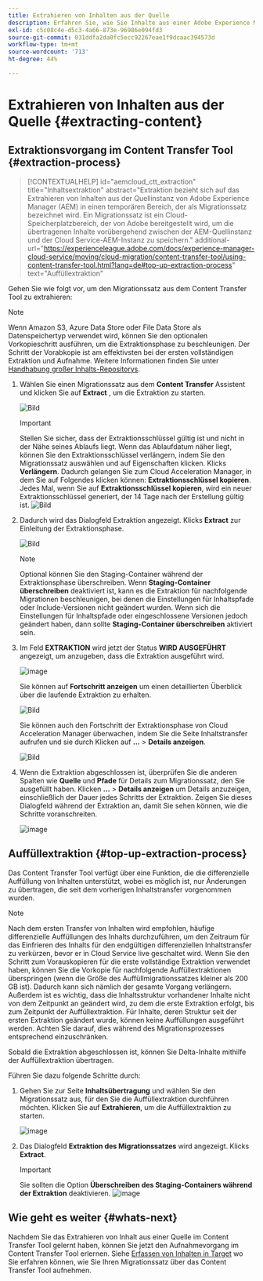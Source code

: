 ```yaml
---
title: Extrahieren von Inhalten aus der Quelle
description: Erfahren Sie, wie Sie Inhalte aus einer Adobe Experience Manager (AEM)-Quellinstanz extrahieren, um sie später in eine Cloud Service-AEM-Instanz zu übertragen.
exl-id: c5c08c4e-d5c3-4a66-873e-96986e094fd3
source-git-commit: 031ddfa2da0fc5ecc92267eae1f9dcaac394573d
workflow-type: tm+mt
source-wordcount: '713'
ht-degree: 44%

---
```


# Extrahieren von Inhalten aus der Quelle {#extracting-content}

## Extraktionsvorgang im Content Transfer Tool {#extraction-process}

>[!CONTEXTUALHELP]
>id="aemcloud_ctt_extraction"
>title="Inhaltsextraktion"
>abstract="Extraktion bezieht sich auf das Extrahieren von Inhalten aus der Quellinstanz von Adobe Experience Manager (AEM) in einen temporären Bereich, der als Migrationssatz bezeichnet wird. Ein Migrationssatz ist ein Cloud-Speicherplatzbereich, der von Adobe bereitgestellt wird, um die übertragenen Inhalte vorübergehend zwischen der AEM-Quellinstanz und der Cloud Service-AEM-Instanz zu speichern."
>additional-url="https://experienceleague.adobe.com/docs/experience-manager-cloud-service/moving/cloud-migration/content-transfer-tool/using-content-transfer-tool.html?lang=de#top-up-extraction-process" text="Auffüllextraktion"


Gehen Sie wie folgt vor, um den Migrationssatz aus dem Content Transfer Tool zu extrahieren:

>[!NOTE]
>Wenn Amazon S3, Azure Data Store oder File Data Store als Datenspeichertyp verwendet wird, können Sie den optionalen Vorkopieschritt ausführen, um die Extraktionsphase zu beschleunigen. Der Schritt der Vorabkopie ist am effektivsten bei der ersten vollständigen Extraktion und Aufnahme. Weitere Informationen finden Sie unter [Handhabung großer Inhalts-Repositorys](/help/journey-migration/content-transfer-tool/using-content-transfer-tool/handling-large-content-repositories.md).

1. Wählen Sie einen Migrationssatz aus dem **Content Transfer** Assistent und klicken Sie auf **Extract** , um die Extraktion zu starten.

   ![Bild](/help/journey-migration/content-transfer-tool/assets-ctt/cttcam12.png)

   >[!IMPORTANT]
   >
   >Stellen Sie sicher, dass der Extraktionsschlüssel gültig ist und nicht in der Nähe seines Ablaufs liegt. Wenn das Ablaufdatum näher liegt, können Sie den Extraktionsschlüssel verlängern, indem Sie den Migrationssatz auswählen und auf Eigenschaften klicken. Klicks **Verlängern**. Dadurch gelangen Sie zum Cloud Acceleration Manager, in dem Sie auf Folgendes klicken können: **Extraktionsschlüssel kopieren**. Jedes Mal, wenn Sie auf **Extraktionsschlüssel kopieren**, wird ein neuer Extraktionsschlüssel generiert, der 14 Tage nach der Erstellung gültig ist.
   >![Bild](/help/journey-migration/content-transfer-tool/assets-ctt/cttcam13.png)

1. Dadurch wird das Dialogfeld Extraktion angezeigt. Klicks **Extract** zur Einleitung der Extraktionsphase.

   ![Bild](/help/journey-migration/content-transfer-tool/assets-ctt/cttcam14b.png)

   >[!NOTE]
   >Optional können Sie den Staging-Container während der Extraktionsphase überschreiben. Wenn **Staging-Container überschreiben** deaktiviert ist, kann es die Extraktion für nachfolgende Migrationen beschleunigen, bei denen die Einstellungen für Inhaltspfade oder Include-Versionen nicht geändert wurden. Wenn sich die Einstellungen für Inhaltspfade oder eingeschlossene Versionen jedoch geändert haben, dann sollte **Staging-Container überschreiben** aktiviert sein.

1. Im Feld **EXTRAKTION** wird jetzt der Status **WIRD AUSGEFÜHRT** angezeigt, um anzugeben, dass die Extraktion ausgeführt wird.

   ![image](/help/journey-migration/content-transfer-tool/assets-ctt/cttcam15.png)

   Sie können auf **Fortschritt anzeigen** um einen detaillierten Überblick über die laufende Extraktion zu erhalten.

   ![Bild](/help/journey-migration/content-transfer-tool/assets-ctt/cttcam16.png)

   Sie können auch den Fortschritt der Extraktionsphase von Cloud Acceleration Manager überwachen, indem Sie die Seite Inhaltstransfer aufrufen und sie durch Klicken auf **...** > **Details anzeigen**.

   ![Bild](/help/journey-migration/content-transfer-tool/assets-ctt/cttcam17.png)

1. Wenn die Extraktion abgeschlossen ist, überprüfen Sie die anderen Spalten wie **Quelle** und **Pfade** für Details zum Migrationssatz, den Sie ausgefüllt haben. Klicken **...** > **Details anzeigen** um Details anzuzeigen, einschließlich der Dauer jedes Schritts der Extraktion. Zeigen Sie dieses Dialogfeld während der Extraktion an, damit Sie sehen können, wie die Schritte voranschreiten.

   ![image](/help/journey-migration/content-transfer-tool/assets-ctt/cttcam18b.png)


## Auffüllextraktion {#top-up-extraction-process}

Das Content Transfer Tool verfügt über eine Funktion, die die differenzielle Auffüllung von Inhalten unterstützt, wobei es möglich ist, nur Änderungen zu übertragen, die seit dem vorherigen Inhaltstransfer vorgenommen wurden.

>[!NOTE]
>Nach dem ersten Transfer von Inhalten wird empfohlen, häufige differenzielle Auffüllungen des Inhalts durchzuführen, um den Zeitraum für das Einfrieren des Inhalts für den endgültigen differenziellen Inhaltstransfer zu verkürzen, bevor er in Cloud Service live geschaltet wird. Wenn Sie den Schritt zum Vorauskopieren für die erste vollständige Extraktion verwendet haben, können Sie die Vorkopie für nachfolgende Auffüllextraktionen überspringen (wenn die Größe des Auffüllmigrationssatzes kleiner als 200 GB ist). Dadurch kann sich nämlich der gesamte Vorgang verlängern.
>Außerdem ist es wichtig, dass die Inhaltsstruktur vorhandener Inhalte nicht von dem Zeitpunkt an geändert wird, zu dem die erste Extraktion erfolgt, bis zum Zeitpunkt der Auffüllextraktion. Für Inhalte, deren Struktur seit der ersten Extraktion geändert wurde, können keine Auffüllungen ausgeführt werden. Achten Sie darauf, dies während des Migrationsprozesses entsprechend einzuschränken.

Sobald die Extraktion abgeschlossen ist, können Sie Delta-Inhalte mithilfe der Auffüllextraktion übertragen.

Führen Sie dazu folgende Schritte durch:

1. Gehen Sie zur Seite **Inhaltsübertragung** und wählen Sie den Migrationssatz aus, für den Sie die Auffüllextraktion durchführen möchten. Klicken Sie auf **Extrahieren**, um die Auffüllextraktion zu starten.

   ![image](/help/journey-migration/content-transfer-tool/assets-ctt/cttcam19.png)

1. Das Dialogfeld **Extraktion des Migrationssatzes** wird angezeigt. Klicks **Extract**.

   >[!IMPORTANT]
   >Sie sollten die Option **Überschreiben des Staging-Containers während der Extraktion** deaktivieren.
   >![image](/help/journey-migration/content-transfer-tool/assets-ctt/cttcam20.png)


## Wie geht es weiter {#whats-next}

Nachdem Sie das Extrahieren von Inhalt aus einer Quelle im Content Transfer Tool gelernt haben, können Sie jetzt den Aufnahmevorgang im Content Transfer Tool erlernen. Siehe [Erfassen von Inhalten in Target](/help/journey-migration/content-transfer-tool/using-content-transfer-tool/ingesting-content.md) wo Sie erfahren können, wie Sie Ihren Migrationssatz über das Content Transfer Tool aufnehmen.

